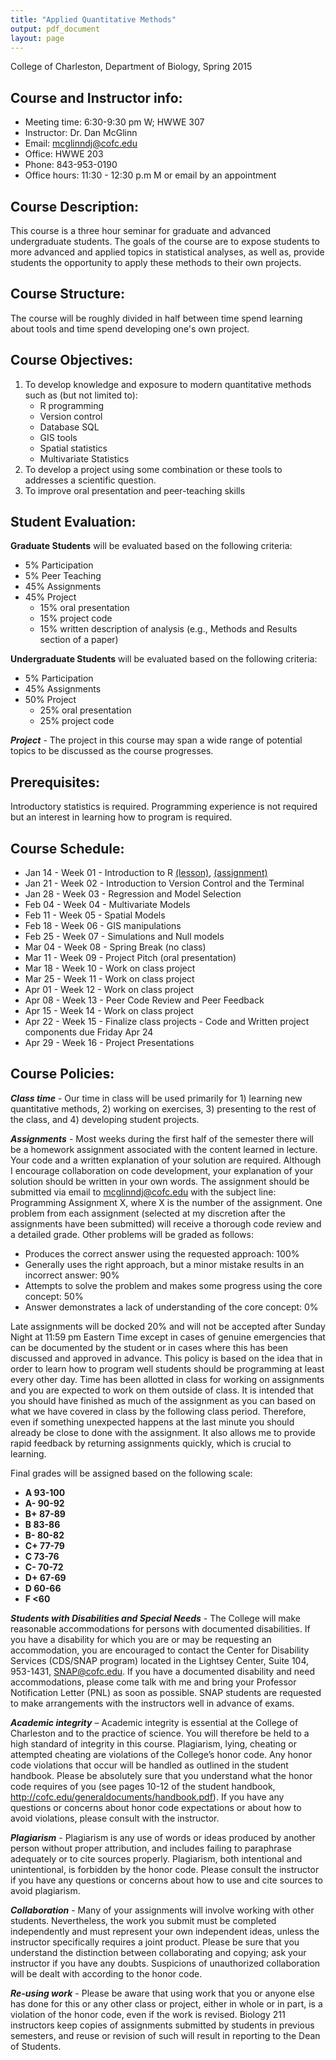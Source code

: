 ```yaml
---
title: "Applied Quantitative Methods"
output: pdf_document
layout: page
---
```


College of Charleston, Department of Biology, Spring 2015

Course and Instructor info:
---------------------------
* Meeting time: 6:30-9:30 pm W; HWWE 307
* Instructor: Dr. Dan McGlinn
* Email: mcglinndj@cofc.edu
* Office: HWWE 203
* Phone: 843-953-0190
* Office hours: 11:30 - 12:30 p.m M or email by an appointment

Course Description:
-------------------
This course is a three hour seminar for graduate and advanced undergraduate
students. The goals of the course are to expose students to more advanced and
applied topics in statistical analyses, as well as, provide students the
opportunity to apply these methods to their own projects.  

Course Structure:
----------------
The course will be roughly divided in half between time spend learning about
tools and time spend developing one's own project.

Course Objectives:
------------------
1. To develop knowledge and exposure to modern quantitative methods such as (but
  not limited to):
    - R programming
    - Version control
    - Database SQL
    - GIS tools
    - Spatial statistics
    - Multivariate Statistics
2. To develop a project using some combination or these tools to addresses a
   scientific question.
3. To improve oral presentation and peer-teaching skills

Student Evaluation:
-------------------
**Graduate Students** will be evaluated based on the following criteria:
* 5% Participation
* 5% Peer Teaching
* 45% Assignments
* 45% Project
    - 15% oral presentation
    - 15% project code
    - 15% written description of analysis (e.g., Methods and Results section of
       a paper)

**Undergraduate Students** will be evaluated based on the following criteria:
* 5% Participation
* 45% Assignments
* 50% Project
    - 25% oral presentation
    - 25% project code


**_Project_** - The project in this course may span a wide range of potential
topics to be discussed as the course progresses.

Prerequisites:
--------------
Introductory statistics is required. Programming experience is not required but
an interest in learning how to program is required.

Course Schedule:
----------------
* Jan 14 - Week 01 - Introduction to R [(lesson)](./lessons/R_introduction.R), 
[(assignment)](./assignment/R_basics.md)
* Jan 21 - Week 02 - Introduction to Version Control and the Terminal
* Jan 28 - Week 03 - Regression and Model Selection
* Feb 04 - Week 04 - Multivariate Models
* Feb 11 - Week 05 - Spatial Models
* Feb 18 - Week 06 - GIS manipulations
* Feb 25 - Week 07 - Simulations and Null models
* Mar 04 - Week 08 - Spring Break (no class)
* Mar 11 - Week 09 - Project Pitch (oral presentation)
* Mar 18 - Week 10 - Work on class project
* Mar 25 - Week 11 - Work on class project
* Apr 01 - Week 12 - Work on class project
* Apr 08 - Week 13 - Peer Code Review and Peer Feedback
* Apr 15 - Week 14 - Work on class project
* Apr 22 - Week 15 - Finalize class projects - Code and Written project
  components due Friday Apr 24
* Apr 29 - Week 16 - Project Presentations


Course Policies:
---------------

**_Class time_** - Our time in class will be used primarily for 1) learning
new quantitative methods, 2) working on exercises, 3) presenting to the rest of
the class, and 4) developing student projects.

**_Assignments_** - Most weeks during the first half of the semester there will
be a homework assignment associated with the content learned in lecture. Your
code and a written explanation of your solution are required. Although I
encourage collaboration on code development, your explanation of your solution
should be written in your own words. The assignment should be submitted via
email to mcglinndj@cofc.edu with the subject line: Programming Assignment X,
where X is the number of the assignment. One problem from each assignment
(selected at my discretion after the assignments have been submitted) will
receive a thorough code review and a detailed grade. Other problems will be
graded as follows:

* Produces the correct answer using the requested approach: 100%
* Generally uses the right approach, but a minor mistake results in an incorrect
  answer: 90%
* Attempts to solve the problem and makes some progress using the core concept:
  50%
* Answer demonstrates a lack of understanding of the core concept: 0%

Late assignments will be docked 20% and will not be accepted after Sunday Night
at 11:59 pm Eastern Time except in cases of genuine emergencies that can be
documented by the student or in cases where this has been discussed and approved
in advance. This policy is based on the idea that in order to learn how to
program well students should be programming at least every other day. Time has
been allotted in class for working on assignments and you are expected to work
on them outside of class. It is intended that you should have finished as much
of the assignment as you can based on what we have covered in class by the
following class period. Therefore, even if something unexpected happens at the
last minute you should already be close to done with the assignment. It also
allows me to provide rapid feedback by returning assignments quickly, which is
crucial to learning.

Final grades will be assigned based on the following scale:

- **A 93-100**
- **A- 90-92**
- **B+ 87-89**
- **B 83-86**
- **B- 80-82**
- **C+ 77-79**
- **C 73-76**
- **C- 70-72**
- **D+ 67-69**
- **D 60-66**
- **F \<60**

**_Students with Disabilities and Special Needs_** - The College will make
reasonable accommodations for persons with documented disabilities. If you have
a disability for which you are or may be requesting an accommodation, you are
encouraged to contact the Center for Disability Services (CDS/SNAP program)
located in the Lightsey Center, Suite 104, 953-1431, SNAP@cofc.edu. If you have
a documented disability and need accommodations, please come talk with me and
bring your Professor Notification Letter (PNL) as soon as possible. SNAP
students are requested to make arrangements with the instructors well in advance
of exams.

**_Academic integrity_** – Academic integrity is essential at the College of
Charleston and to the practice of science.  You will therefore be held to a high
standard of integrity in this course.  Plagiarism, lying, cheating or attempted
cheating are violations of the College’s honor code.  Any honor code violations
that occur will be handled as outlined in the student handbook.  Please be
absolutely sure that you understand what the honor code requires of you (see
pages 10-12 of the student handbook,
http://cofc.edu/generaldocuments/handbook.pdf).   If you have any questions or
concerns about honor code expectations or about how to avoid violations, please
consult with the instructor.

**_Plagiarism_** - Plagiarism is any use of words or ideas produced by another
person without proper attribution, and includes failing to paraphrase
adequately or to cite sources properly.  Plagiarism, both intentional and
unintentional, is forbidden by the honor code.  Please consult the instructor
if you have any questions or concerns about how to use and cite sources to
avoid plagiarism.

**_Collaboration_** - Many of your assignments will involve working with
other students.  Nevertheless, the work you submit must be completed
independently and must represent your own independent ideas, unless the
instructor specifically requires a joint product.  Please be sure that you
understand the distinction between collaborating and copying; ask your
instructor if you have any doubts. Suspicions of unauthorized collaboration will
be dealt with according to the honor code.

**_Re-using work_** - Please be aware that using work that you or anyone else
 has done for this or any other class or project, either in whole or in part, is
 a violation of the honor code, even if the work is revised.  Biology 211
 instructors keep copies of assignments submitted by students in previous
 semesters, and reuse or revision of such will result in reporting to the Dean
 of Students.
